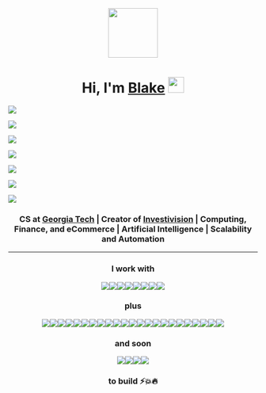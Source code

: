 <div align="center">
<img src="https://blakesanie.com/optimized/images/wwdc_blake_w=384&amp;q=75.png" width="100px">
</div>


<h1 align="center">Hi, I'm <a href="https://blakesanie.com">Blake</a> <img src="https://raw.githubusercontent.com/MartinHeinz/MartinHeinz/master/wave.gif" width="32px">
</h1>



<p align="center">

<a href="https://blakesanie.com/linkedin"><img src="https://img.shields.io/badge/-LinkedIn-blue?style=flat-square&logo=Linkedin&logoColor=white"></img></a>

<a href="https://blakesanie.com/twitter"><img src="https://img.shields.io/badge/Twitter-ccaaff?style=flat-square&logo=Twitter&logoColor=white" /></a>

<a href="https://blakesanie.com/instagram"><img src="https://img.shields.io/badge/-Instagram-tan?style=flat-square&logo=Instagram&logoColor=white" /></a>

<a href="https://blakesanie.com/"><img src="https://img.shields.io/badge/-Website-grey?style=flat-square&logo=GoogleChrome&logoColor=white" /></a>

<a href="mailto:blake@sanie.com"><img src="https://img.shields.io/badge/-Email-red?style=flat-square&logo=Gmail&logoColor=white" /></a>

<a href="https://paypal.me/blakesanie"><img src="https://img.shields.io/badge/-PayPal-lightblue?style=flat-square&logo=PayPal" /></a>

<a href="https://blakesanie.com/blog"><img src="https://img.shields.io/badge/-Medium-black?style=flat-square&logo=Medium&logoColor=white" /></a>
</p>

<h3 align="center">CS at <a href="https://en.wikipedia.org/wiki/Georgia_Tech" target="_blank">Georgia Tech</a> | Creator of <a href="https://investivision.com" target="_blank">Investivision</a> | Computing, Finance, and eCommerce | Artificial Intelligence | Scalability and Automation</h3>

---

<h3 align="center">I work with</h3>

<div align="center" style="display: flex; justify-content: center; flex-wrap: wrap;">

<img src="https://img.shields.io/badge/-Node.js-green?style=flat-square&logo=Node.js" />

<img src="https://img.shields.io/badge/-Python-yellow?style=flat-square&logo=Python" />

<img src="https://img.shields.io/badge/-Java-orange?style=flat-square&logo=Java&logoColor=blue" />

<img src="https://img.shields.io/badge/-C-blue?style=flat-square&logo=C" />

<img src="https://img.shields.io/badge/-Swift-pink?style=flat-square&logo=Swift" />

<img src="https://img.shields.io/badge/-R-navy?style=flat-square&logo=R" />

<img src="https://img.shields.io/badge/-HTML-444444?style=flat-square&logo=HTML5" />

<img src="https://img.shields.io/badge/-CSS-blue?style=flat-square&logo=CSS3" />

</div>


<h3 align="center">plus</h3>

<div align="center" style="display: flex; justify-content: center; flex-wrap: wrap;">

<img src="https://img.shields.io/badge/-React.js-blue?style=flat-square&logo=React" />

<img src="https://img.shields.io/badge/-Next.js-black?style=flat-square&logo=Next.js" />

<img src="https://img.shields.io/badge/-PostgreSQL-lightblue?style=flat-square&logo=PostgreSQL" />

<img src="https://img.shields.io/badge/-Docker-ddd?style=flat-square&logo=Docker" />

<img src="https://img.shields.io/badge/-Firebase-maroon?style=flat-square&logo=Firebase" />

<img src="https://img.shields.io/badge/-AWS-orange?style=flat-square&logo=AmazonAWS" />

<img src="https://img.shields.io/badge/-Google%20Cloud-pink?style=flat-square&logo=GoogleCloud" />

<img src="https://img.shields.io/badge/-Heroku-594FFF?style=flat-square&logo=Heroku" />

<img src="https://img.shields.io/badge/-Numpy-yellow?style=flat-square&logo=Numpy" />

<img src="https://img.shields.io/badge/-Pandas-red?style=flat-square&logo=Pandas" />

<img src="https://img.shields.io/badge/-Tensorflow-dddddd?style=flat-square&logo=Tensorflow" />

<img src="https://img.shields.io/badge/-Scikit%20Learn-004499?style=flat-square&logo=scikit-learn" />

<img src="https://img.shields.io/badge/-Express-red?style=flat-square&logo=Express" />

<img src="https://img.shields.io/badge/-Selenium-black?style=flat-square&logo=Selenium" />

<img src="https://img.shields.io/badge/-Stripe-B1CBFF?style=flat-square&logo=Stripe" />

<img src="https://img.shields.io/badge/-Jupyter-dddddd?style=flat-square&logo=Jupyter" />

<img src="https://img.shields.io/badge/-NPM-pink?style=flat-square&logo=NPM" />

<img src="https://img.shields.io/badge/-Expo-3A49FF?style=flat-square&logo=Expo" />

<img src="https://img.shields.io/badge/-jQuery-blue?style=flat-square&logo=JQuery" />

<img src="https://img.shields.io/badge/-Xcode-dddddd?style=flat-square&logo=Xcode" />

<img src="https://img.shields.io/badge/-App%20Store-dddddd?style=flat-square&logo=App%20Store" />

<img src="https://img.shields.io/badge/-Chrome%20Extensions-aaccff?style=flat-square&logo=GoogleChrome&logoColor=red" />

<img src="https://img.shields.io/badge/-JetBrains-black?style=flat-square&logo=Jetbrains" />

</div>

<h3 align="center">and soon</h3>

<div align="center" style="display: flex; justify-content: center; flex-wrap: wrap;">

<img src="https://img.shields.io/badge/-Rust-orange?style=flat-square&logo=Rust" />

<img src="https://img.shields.io/badge/-Go-dddddd?style=flat-square&logo=Go" />

<img src="https://img.shields.io/badge/-Kubernetes-lightblue?style=flat-square&logo=Kubernetes" />

<img src="https://img.shields.io/badge/-Supabase-005500?style=flat-square&logo=Supabase" />

</div>

<!-- ![Top Langs](https://github-readme-stats.vercel.app/api/top-langs/?username=blakesanie&hide=HTML&langs_count=9&layout=compact) -->



<h3 align="center">to build ⚡💥🔥</h3>
